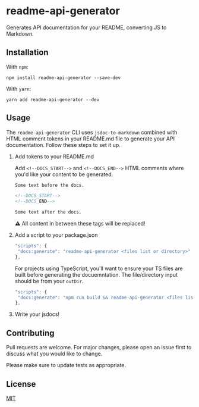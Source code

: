 # readme-api-generator

Generates API documentation for your README, converting JS to Markdown.

## Installation

With `npm`:

```sh-session
npm install readme-api-generator --save-dev
```

With `yarn`:

```sh-session
yarn add readme-api-generator --dev
```

## Usage

The `readme-api-generator` CLI uses `jsdoc-to-markdown` combined with HTML comment tokens in your README.md file to generate your API documentation. Follow these steps to set it up.

1. Add tokens to your README.md

   Add `<!--DOCS_START-->` and `<!--DOCS_END-->` HTML comments where you'd like your content to be generated.

   ```markdown
   Some text before the docs.

   <!--DOCS_START-->
   <!--DOCS_END-->

   Some text after the docs.
   ```

   :warning: All content in between these tags will be replaced!

2. Add a script to your package.json

   ```js
   "scripts": {
    "docs:generate": "readme-api-generator <files list or directory>"
   },
   ```

   For projects using TypeScript, you'll want to ensure your TS files are built before generating the docuemntation. The file/directory input should be from your `outDir`.

   ```js
   "scripts": {
    "docs:generate": "npm run build && readme-api-generator <files list or directory>"
   },
   ```

3. Write your jsdocs!

## Contributing

Pull requests are welcome. For major changes, please open an issue first to discuss what you would like to change.

Please make sure to update tests as appropriate.

## License

[MIT](https://choosealicense.com/licenses/mit/)

